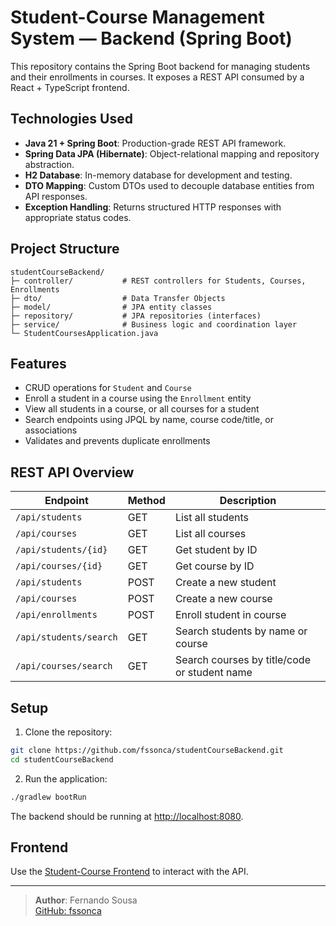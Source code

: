 # Student-Course Management System — Backend (Spring Boot)

This repository contains the Spring Boot backend for managing students and their enrollments in courses. It exposes a REST API consumed by a React + TypeScript frontend.

## Technologies Used

- **Java 21 + Spring Boot**: Production-grade REST API framework.
- **Spring Data JPA (Hibernate)**: Object-relational mapping and repository abstraction.
- **H2 Database**: In-memory database for development and testing.
- **DTO Mapping**: Custom DTOs used to decouple database entities from API responses.
- **Exception Handling**: Returns structured HTTP responses with appropriate status codes.

## Project Structure
```
studentCourseBackend/
├─ controller/           # REST controllers for Students, Courses, Enrollments
├─ dto/                  # Data Transfer Objects
├─ model/                # JPA entity classes
├─ repository/           # JPA repositories (interfaces)
├─ service/              # Business logic and coordination layer
└─ StudentCoursesApplication.java
```

## Features
- CRUD operations for `Student` and `Course`
- Enroll a student in a course using the `Enrollment` entity
- View all students in a course, or all courses for a student
- Search endpoints using JPQL by name, course code/title, or associations
- Validates and prevents duplicate enrollments

## REST API Overview
| Endpoint | Method | Description |
|---|---|---|
| `/api/students` | GET | List all students |
| `/api/courses` | GET | List all courses |
| `/api/students/{id}` | GET | Get student by ID |
| `/api/courses/{id}` | GET | Get course by ID |
| `/api/students` | POST | Create a new student |
| `/api/courses` | POST | Create a new course |
| `/api/enrollments` | POST | Enroll student in course |
| `/api/students/search` | GET | Search students by name or course |
| `/api/courses/search` | GET | Search courses by title/code or student name |

## Setup
1. Clone the repository:
```bash
git clone https://github.com/fssonca/studentCourseBackend.git
cd studentCourseBackend
```

2. Run the application:
```bash
./gradlew bootRun
```

The backend should be running at [http://localhost:8080](http://localhost:8080).

## Frontend
Use the [Student-Course Frontend](https://github.com/fssonca/studentCourseFrontend) to interact with the API.

---

> **Author**: Fernando Sousa  
> [GitHub: fssonca](https://github.com/fssonca)
